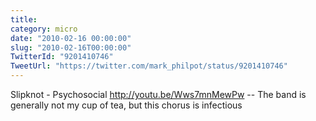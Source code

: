 ```yaml
---
title: 
category: micro
date: "2010-02-16 00:00:00"
slug: "2010-02-16T00:00:00"
TwitterId: "9201410746"
TweetUrl: "https://twitter.com/mark_philpot/status/9201410746"
---
```


Slipknot - Psychosocial http://youtu.be/Wws7mnMewPw -- The band is generally not
my cup of tea, but this chorus is infectious
